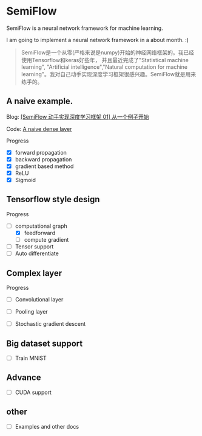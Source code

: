 

# SemiFlow

SemiFlow is a neural network framework for machine learning.

I am going to implement a neural network framework in a about month. :)

> SemiFlow是一个从零(严格来说是numpy)开始的神经网络框架的。我已经使用Tensorflow和keras好些年，
并且最近完成了"Statistical machine learning", "Artificial intelligence","Natural computation 
for machine learning"。我对自己动手实现深度学习框架很感兴趣。SemiFlow就是用来练手的。


## A naive example.
Blog: [[SemiFlow 动手实现深度学习框架 01] 从一个例子开始](https://www.nanguoyu.com/semiflow-01)

Code: [A naive dense layer](./A%20naive%20example)

Progress
- [x] forward propagation
- [x] backward propagation
- [x] gradient based method
- [x] ReLU
- [x] Sigmoid

## Tensorflow style design
Progress
- [ ] computational graph
    - [x] feedforward
    - [ ] compute gradient
- [ ] Tensor support
- [ ] Auto differentiate

## Complex layer
Progress
- [ ] Convolutional layer
- [ ] Pooling layer
- [ ] Stochastic gradient descent


## Big dataset support
- [ ] Train MNIST

## Advance 
- [ ] CUDA support

## other
- [ ] Examples and other docs

